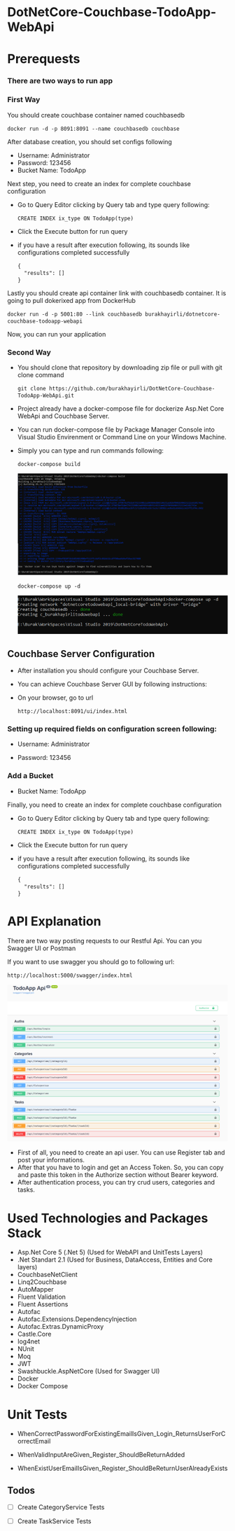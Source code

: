 # DotNetCore-Couchbase-TodoApp-WebApi

# Prerequests

### There are two ways to run app

### First Way
You should create couchbase container named couchbasedb

```
docker run -d -p 8091:8091 --name couchbasedb couchbase
```

After database creation, you should set configs following
- Username: Administrator
- Password: 123456
- Bucket Name: TodoApp

Next step, you need to create an index for complete couchbase configuration

- Go to Query Editor clicking by Query tab and type query following:

  ```
  CREATE INDEX ix_type ON TodoApp(type)
  ```

-  Click the Execute button for run query

- if you have a result after execution following, its sounds like configurations completed successfully 

  ```
  {
    "results": []
  }
  ```

Lastly you should create api container link with couchbasedb container. It is going to pull dokerixed app from DockerHub

```
docker run -d -p 5001:80 --link couchbasedb burakhayirli/dotnetcore-couchbase-todoapp-webapi
```

Now, you can run your application

### Second Way
- You should clone that repository by downloading zip file or pull with git clone command
  ```
  git clone https://github.com/burakhayirli/DotNetCore-Couchbase-TodoApp-WebApi.git
  ```
- Project already have a docker-compose file for dockerize Asp.Net Core WebApi and Couchbase Server.

- You can run docker-compose file by Package Manager Console into Visual Studio Envirenment or Command Line on your Windows Machine.

- Simply you can type and run commands following:

  ```
  docker-compose build
  ```
  ![alt text](https://github.com/burakhayirli/DotNetCore-Couchbase-TodoApp-WebApi/blob/master/images/1-docker-compose-build.png)
  
  ```
  docker-compose up -d
  ```
  ![alt text](https://github.com/burakhayirli/DotNetCore-Couchbase-TodoApp-WebApi/blob/master/images/2-docker-compose-up.png)
  
## Couchbase Server Configuration

- After installation you should configure your Couchbase Server. 

- You can achieve Couchbase Server GUI by following instructions:

- On your browser, go to url

  ```
  http://localhost:8091/ui/index.html
  ```

 ### Setting up  required fields on configuration screen following:

- Username: Administrator

- Password: 123456

### Add a Bucket

- Bucket Name: TodoApp

Finally, you need to create an index for complete couchbase configuration

- Go to Query Editor clicking by Query tab and type query following:

  ```
  CREATE INDEX ix_type ON TodoApp(type)
  ```

-  Click the Execute button for run query

- if you have a result after execution following, its sounds like configurations completed successfully 

  ```
  {
    "results": []
  }
  ```

# API Explanation

There are two way posting requests to our Restful Api. You can you Swagger UI or Postman

If you want to use swagger you should go to following url:

  ```
  http://localhost:5000/swagger/index.html
  ```
 ![alt text](https://github.com/burakhayirli/DotNetCore-Couchbase-TodoApp-WebApi/blob/master/images/3-swaggerui.PNG)
 
- First of all, you need to create an api user. You can use Register tab and post your informations.
- After that you have to login and get an Access Token. So, you can copy and paste this token in the Authorize section without Bearer keyword.
- After authentication process, you can try crud users, categories and tasks.

# Used Technologies and Packages Stack

- Asp.Net Core 5 (.Net 5)  (Used for WebAPI and UnitTests Layers)
- .Net Standart 2.1 (Used for Business, DataAccess, Entities and Core layers)
- CouchbaseNetClient
- Linq2Couchbase
- AutoMapper
- Fluent Validation
- Fluent Assertions
- Autofac
- Autofac.Extensions.DependencyInjection
- Autofac.Extras.DynamicProxy
- Castle.Core
- log4net
- NUnit
- Moq
- JWT
- Swashbuckle.AspNetCore (Used for Swagger UI)
- Docker
- Docker Compose

# Unit Tests

- WhenCorrectPasswordForExistingEmailIsGiven_Login_ReturnsUserForCorrectEmail

- WhenValidInputAreGiven_Register_ShouldBeReturnAdded

- WhenExistUserEmailIsGiven_Register_ShouldBeReturnUserAlreadyExists

## Todos

- [ ] Create CategoryService Tests
- [ ] Create TaskService Tests

